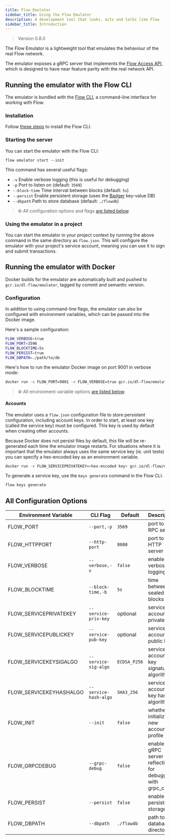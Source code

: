 ```yaml
---
title: Flow Emulator
sidebar_title: Using the Flow Emulator
description: A development tool that looks, acts and talks like Flow
sidebar_title: Introduction
---
```


> Version 0.8.0

The Flow Emulator is a lightweight tool that emulates
the behaviour of the real Flow network.

The emulator exposes a gRPC server that implements the
[Flow Access API](../../protocol/access-api), which is designed
to have near feature parity with the real network API.

## Running the emulator with the Flow CLI

The emulator is bundled with the [Flow CLI](../flow-cli),
a command-line interface for working with Flow.

### Installation

Follow [these steps](../flow-cli) to install the Flow CLI.

### Starting the server

You can start the emulator with the Flow CLI:

```shell script
flow emulator start --init
```

This command has several useful flags:

- `-v` Enable verbose logging (this is useful for debugging)
- `-p` Port to listen on (default: `3569`)
- `--block-time` Time interval between blocks (default: `5s`)
- `--persist` Enable persistent storage
  (uses the [Badger](https://github.com/dgraph-io/badger) key-value DB)
- `--dbpath` Path to store database (default: `./flowdb`)

> ⚙️ All configuration options and flags [are listed below](#all-configuration-options).

### Using the emulator in a project

You can start the emulator in your project context by running the above command
in the same directory as `flow.json`. This will configure the emulator with your
project's service account, meaning you can use it to sign and submit transactions.

## Running the emulator with Docker

Docker builds for the emulator are automatically built and pushed to
`gcr.io/dl-flow/emulator`, tagged by commit and semantic version.

### Configuration

In addition to using command-line flags, the emulator can also be configured
with environment variables, which can be passed into the Docker image.

Here's a sample configuration:

```sh
FLOW_VERBOSE=true
FLOW_PORT=3596
FLOW_BLOCKTIME=5s
FLOW_PERSIST=true
FLOW_DBPATH=./path/to/db
```

Here's how to run the emulator Docker image on port 9001 in verbose mode:

```sh
docker run -e FLOW_PORT=9001 -e FLOW_VERBOSE=true gcr.io/dl-flow/emulator
```

> ⚙️ All environment variable options [are listed below](#all-configuration-options).

#### Accounts

The emulator uses a `flow.json` configuration file to store persistent
configuration, including account keys. In order to start, at least one
key (called the service key) must be configured. This key is used by default
when creating other accounts.

Because Docker does not persist files by default, this file will be
re-generated each time the emulator image restarts. For situations
where it is important that the emulator always uses the same service key (ie.
unit tests) you can specify a hex-encoded key as an environment variable.

```sh
docker run -e FLOW_SERVICEPRIVATEKEY=<hex-encoded key> gcr.io/dl-flow/emulator
```

To generate a service key, use the `keys generate` command in the Flow CLI.

```sh
flow keys generate
```

## All Configuration Options

| Environment Variable    | CLI Flag              | Default      | Description                                               |
| ----------------------- | --------------------- | ------------ | --------------------------------------------------------- |
| FLOW_PORT               | `--port,-p`           | `3569`       | port to run RPC server                                    |
| FLOW_HTTPPORT           | `--http-port`         | `8080`       | port to run HTTP server                                   |
| FLOW_VERBOSE            | `--verbose,-v`        | `false`      | enable verbose logging                                    |
| FLOW_BLOCKTIME          | `--block-time,-b`     | `5s`         | time between sealed blocks                                |
| FLOW_SERVICEPRIVATEKEY  | `--service-priv-key`  | optional     | service account private key                               |
| FLOW_SERVICEPUBLICKEY   | `--service-pub-key`   | optional     | service account public key                                |
| FLOW_SERVICEKEYSIGALGO  | `--service-sig-algo`  | `ECDSA_P256` | service account key signature algorithm                   |
| FLOW_SERVICEKEYHASHALGO | `--service-hash-algo` | `SHA3_256`   | service account key hash algorithm                        |
| FLOW_INIT               | `--init`              | `false`      | whether to initialize a new account profile               |
| FLOW_GRPCDEBUG          | `--grpc-debug`        | `false`      | enable gRPC server reflection for debugging with grpc_cli |
| FLOW_PERSIST            | `--persist`           | `false`      | enable persistent storage                                 |
| FLOW_DBPATH             | `--dbpath`            | `./flowdb`   | path to database directory                                |
